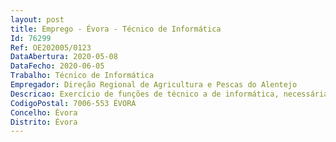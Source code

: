 ```yaml
--- 
layout: post
title: Emprego - Évora - Técnico de Informática
Id: 76299
Ref: OE202005/0123
DataAbertura: 2020-05-08
DataFecho: 2020-06-05
Trabalho: Técnico de Informática
Empregador: Direção Regional de Agricultura e Pescas do Alentejo
Descricao: Exercício de funções de técnico a de informática, necessárias ao cumprimento das competências da Divisão de Sistemas de Informação e Documentação  Serviço de Helpdesk  Assistência técnica (computadores software)  Rede (Administração, página web, internet, correio eletrónico, intranet), outros (telefones, sistema de informação geográfica, fecho de processamentos, seguranças), programação aplicacional  Administração de redes, sistemas e serviços, administração e gestão da rede de voz   Criação e manutenção da página Web da DRAP Alentejo.
CodigoPostal: 7006-553 ÉVORA
Concelho: Évora
Distrito: Évora
--- 
```

